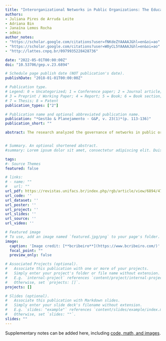 ```yaml
---
title: "Interorganizational Networks in Public Organizations: The Educational Technological Complex"
authors:
- Juliana Pires de Arruda Leite
- Adriana Bin
- Janaína Lemos Rocha
- admin
author_notes:
- "https://scholar.google.com/citations?user=fNKdeZYAAAAJ&hl=en&oi=ao"
- "https://scholar.google.com/citations?user=W0yCL5YAAAAJ&hl=en&oi=ao"
- "http://lattes.cnpq.br/0979935228428736"

date: "2022-05-01T00:00:00Z"
doi: "10.53706/gep.v.23.6894"

# Schedule page publish date (NOT publication's date).
publishDate: "2018-01-01T00:00:00Z"

# Publication type.
# Legend: 0 = Uncategorized; 1 = Conference paper; 2 = Journal article;
# 3 = Preprint / Working Paper; 4 = Report; 5 = Book; 6 = Book section;
# 7 = Thesis; 8 = Patent
publication_types: ["2"]

# Publication name and optional abbreviated publication name.
publication: "*Gestão & Planejamento - G&P, v. 23(1)*(p. 113‑136)"
publication_short: ""

abstract: The research analyzed the governance of networks in public organizations through the case of the Educational Technological Complex - CTE in Campinas/SP. The creation of the CTE confirms the trend in recent decades of public research organizations intensifying their inter-organizational articulations as a strategy to deal with budget constraints, staff replacement, and the creation of opportunities from partnerships with different actors to better meet social demands. To analyze this case, we conducted a document analysis and interviews with CTE professionals. The analytical approach is structured in two parts: (a) institutional, focused on the formation of inter-organizational relationships, and (b) articulations and interdependencies, dedicated to the "links" between organizations. The creation of the CTE had a strong hierarchical component, low level of formalization, and failures in alignment and governance, leading to its non-institutionalization as a network and limiting the achievement of the desired results.


# Summary. An optional shortened abstract.
#summary: Lorem ipsum dolor sit amet, consectetur adipiscing elit. Duis posuere tellus ac convallis placerat. Proin tincidunt magna sed ex sollicitudin condimentum.

tags:
#- Source Themes
featured: false

# links:
# - name: ""
#   url: ""
url_pdf: https://revistas.unifacs.br/index.php/rgb/article/view/6894/4710
url_code: ''
url_dataset: ''
url_poster: ''
url_project: ''
url_slides: ''
url_source: ''
url_video: ''

# Featured image
# To use, add an image named `featured.jpg/png` to your page's folder. 
image:
  caption: 'Image credit: [**bcribeiro**](https://www.bcribeiro.com/)'
  focal_point: ""
  preview_only: false

# Associated Projects (optional).
#   Associate this publication with one or more of your projects.
#   Simply enter your project's folder or file name without extension.
#   E.g. `internal-project` references `content/project/internal-project/index.md`.
#   Otherwise, set `projects: []`.
projects: []

# Slides (optional).
#   Associate this publication with Markdown slides.
#   Simply enter your slide deck's filename without extension.
#   E.g. `slides: "example"` references `content/slides/example/index.md`.
#   Otherwise, set `slides: ""`.
slides: ""
---
```


Supplementary notes can be added here, including [code, math, and images](https://wowchemy.com/docs/writing-markdown-latex/).
